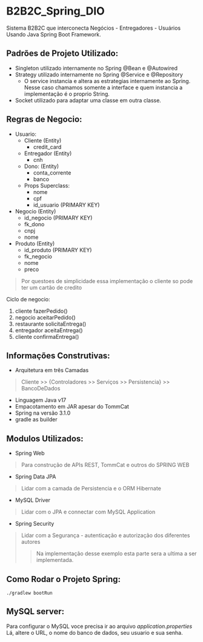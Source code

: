 # B2B2C_Spring_DIO
Sistema B2B2C que interconecta Negócios - Entregadores - Usuários Usando Java Spring Boot Framework.

## Padrões de Projeto Utilizado:
- Singleton utilizado internamente no Spring @Bean e @Autowired
- Strategy utilizado internamente no Spring @Service e @Repository
  - O service instancia e altera as estrategias internamente ao Spring. Nesse caso chamamos somente a interface e quem instancia a implementação é o proprio String.
- Socket utilizado para adaptar uma classe em outra classe.

## Regras de Negocio:

 - Usuario:
   - Cliente (Entity)
     - credit_card
   - Entregador (Entity)
     - cnh
   - Dono: (Entity)
     - conta_corrente
     - banco
   - Props Superclass: 
     - nome
     - cpf
     - id_usuario (PRIMARY KEY)
 - Negocio (Entity)
   - id_negocio (PRIMARY KEY)
   - fk_dono
   - cnpj
   - nome
 - Produto (Entity)
   - id_produto (PRIMARY KEY)
   - fk_negocio 
   - nome
   - preco
> Por questoes de simplicidade essa implementação o cliente so pode ter um cartão de credito

Ciclo de negocio:
1. cliente fazerPedido()
2. negocio aceitarPedido()
3. restaurante solicitaEntrega()
4. entregador aceitaEntrega()
5. cliente confirmaEntrega()

## Informações Construtivas:
 - Arquitetura em três Camadas
> Cliente >> {Controladores >> Serviços >> Persistencia} >> BancoDeDados
 - Linguagem Java v17
 - Empacotamento em JAR apesar do TommCat
 - Spring na versão 3.1.0
 - gradle as builder

## Modulos Utilizados:
 - Spring Web
> Para construção de APIs REST, TommCat e outros do SPRING WEB
 - Spring Data JPA
> Lidar com a camada de Persistencia e o ORM Hibernate
 - MySQL Driver
> Lidar com o JPA e connectar com MySQL Application 
 - Spring Security
> Lidar com a Segurança - autenticação e autorização dos diferentes autores
>> Na implementação desse exemplo esta parte sera a ultima a ser implementada.

## Como Rodar o Projeto Spring:
~~~
./gradlew bootRun
~~~

## MySQL server:
Para configurar o MySQL voce precisa ir ao arquivo *application.properties* <br>
Lá, altere o URL, o nome do banco de dados, seu usuario e sua senha.
